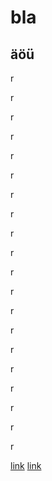 # bla


## äöü


r

r

r

r

r

r

r

r

r

r

r

r

r

r

r

r

r

r

r

r

[link](#äöü)
[link](#aou)

